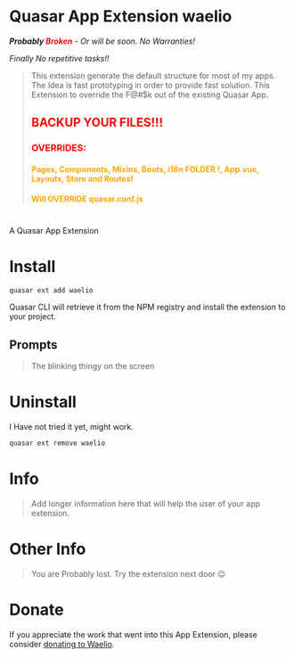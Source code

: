 Quasar App Extension waelio
===

_**Probably<span style="color: red;"> Broken</span>** - Or will be soon. No Warranties!_

_Finally No repetitive tasks!!_

> This extension generate the default structure for most of my apps. The Idea is fast prototyping in order to provide fast solution.
> This Extension to override the F@#$k out of the existing Quasar App.
> <h2 style="color: red">BACKUP YOUR FILES!!!</h2>
> <h3 style="color: red">OVERRIDES: </h3>
> <h4 style="color: orange">Pages, Components, Mixins, Boots, i18n FOLDER !, App.vue, Layouts, Store and Routes! </h4>
> <h4 style="color: orange">Will OVERRIDE quasar.conf.js </h4>

#
A Quasar App Extension
# Install
```bash
quasar ext add waelio
```
Quasar CLI will retrieve it from the NPM registry and install the extension to your project.

## Prompts

> The blinking thingy on the screen

# Uninstall
I Have not tried it yet, might work.
```bash
quasar ext remove waelio
```

# Info
> Add longer information here that will help the user of your app extension.

# Other Info
> You are Probably lost. Try the extension next door 😉

# Donate
If you appreciate the work that went into this App Extension, please consider [donating to Waelio](https://paypal.me/waelio).
